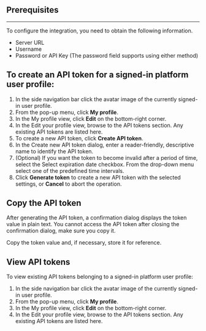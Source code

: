 ## Prerequisites
---

To configure the integration, you need to obtain the following information.

* Server URL
* Username
* Password or API Key (The password field supports using either method)

## To create an API token for a signed-in platform user profile:

1. In the side navigation bar click the avatar image of the currently signed-in user profile.
2. From the pop-up menu, click **My profile**.
3. In the My profile view, click **Edit** on the bottom-right corner.
4. In the Edit your profile view, browse to the API tokens section.
Any existing API tokens are listed here.
5. To create a new API token, click **Create API token**.
6. In the Create new API token dialog, enter a reader-friendly, descriptive name to identify the API token.
7. (Optional) If you want the token to become invalid after a period of time, select the Select expiration date checkbox. From the drop-down menu select one of the predefined time intervals.
8. Click **Generate token** to create a new API token with the selected settings, or **Cancel** to abort the operation.

## Copy the API token

After generating the API token, a confirmation dialog displays the token value in plain text.
You cannot access the API token after closing the confirmation dialog, make sure you copy it.

Copy the token value and, if necessary, store it for reference.

## View API tokens

To view existing API tokens belonging to a signed-in platform user profile:

1. In the side navigation bar click the avatar image of the currently signed-in user profile.
2. From the pop-up menu, click **My profile**.
3. In the My profile view, click **Edit** on the bottom-right corner.
4. In the Edit your profile view, browse to the API tokens section.
Any existing API tokens are listed here.
